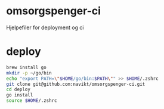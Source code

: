 # omsorgspenger-ci
Hjelpefiler for deployment og ci

# deploy
```bash
brew install go
mkdir -p ~/go/bin
echo "export PATH=\"$HOME/go/bin:$PATH\"" >> $HOME/.zshrc
git clone git@github.com:navikt/omsorgspenger-ci.git
cd deploy
go install
source $HOME/.zshrc
```
